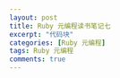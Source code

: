 ```yaml
---
layout: post
title: Ruby 元编程读书笔记七
excerpt: "代码块"
categories: [Ruby 元编程]
tags: Ruby 元编程
comments: true
---
```

